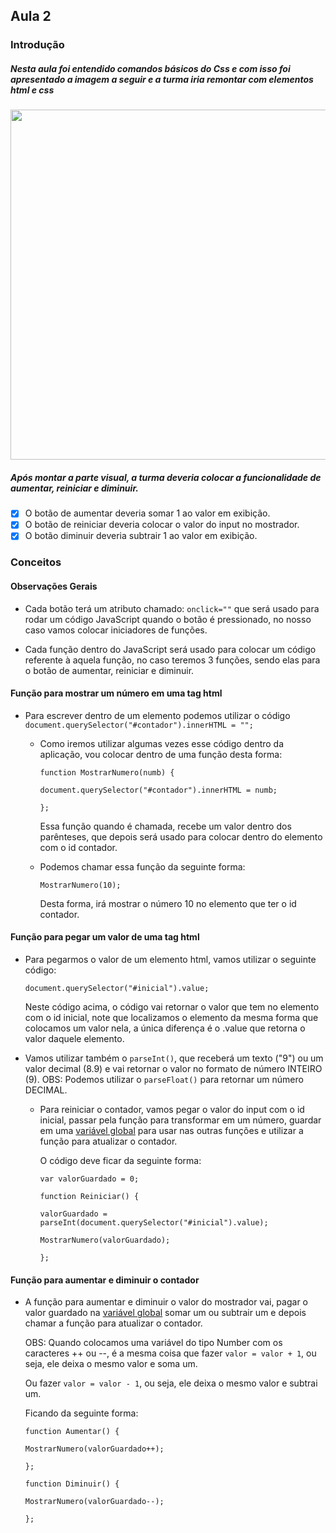 

## Aula 2

### Introdução

##### Nesta aula foi entendido comandos básicos do Css e com isso foi apresentado a imagem a seguir e a turma iria remontar com elementos html e css 

<img width="560"  display="block" src="https://imgkub.com/images/2022/07/23/imagem_2022-07-23_003526435.png">

##### Após montar a parte visual, a turma deveria colocar a funcionalidade de aumentar, reiniciar e diminuir.

- [x] O botão de aumentar deveria somar 1 ao valor em exibição.
- [x] O botão de reiniciar deveria colocar o valor do input no mostrador.
- [x] O botão diminuir deveria subtrair 1 ao valor em exibição.

### Conceitos

#### Observações Gerais

* Cada botão terá um atributo chamado: `onclick=""` que será usado para rodar um código JavaScript quando o botão é pressionado, no nosso caso vamos colocar iniciadores de funções.

* Cada função dentro do JavaScript será usado para colocar um código referente à aquela função, no caso teremos 3 funções, sendo elas para o botão de aumentar, reiniciar e diminuir.



#### Função para mostrar um número em uma tag html



* Para escrever dentro de um elemento podemos utilizar o código `document.querySelector("#contador").innerHTML = "";`

  * Como iremos utilizar algumas vezes esse código dentro da aplicação, vou colocar dentro de uma função desta forma:

    `function MostrarNumero(numb) {`

      `document.querySelector("#contador").innerHTML = numb;`

    `};`

    Essa função quando é chamada, recebe um valor dentro dos parênteses, que depois será usado para colocar dentro do elemento com o id contador.

  
  * Podemos chamar essa função da seguinte forma:
  
    `MostrarNumero(10);`
  
    Desta forma, irá mostrar o número 10 no elemento que ter o id contador.



#### Função para pegar um valor de uma tag html



* Para pegarmos o valor de um elemento html, vamos utilizar o seguinte código:

  `document.querySelector("#inicial").value;`

  Neste código acima, o código vai retornar o valor que tem no elemento com o id inicial, note que localizamos o elemento da mesma forma que colocamos um valor nela, a única diferença é o .value que retorna o valor daquele elemento.

* Vamos utilizar também o `parseInt()`, que receberá um texto ("9") ou um valor decimal (8.9) e vai retornar o valor no formato de número INTEIRO (9). OBS: Podemos utilizar o `parseFloat()` para retornar um número DECIMAL.

  * Para reiniciar o contador, vamos pegar o valor do input com o id inicial, passar pela função para transformar em um número, guardar em uma [variável global]() para usar nas outras funções e utilizar a função para atualizar o contador.
  
    O código deve ficar da seguinte forma:
  
    `var valorGuardado = 0;`
  
    `function Reiniciar() {`
  
      `valorGuardado = parseInt(document.querySelector("#inicial").value);`
  
      `MostrarNumero(valorGuardado);`
  
    `};`



#### Função para aumentar e diminuir o contador



* A função para aumentar e diminuir o valor do mostrador vai, pagar o valor guardado na [variável global]() somar um ou subtrair um e depois chamar a função para atualizar o contador.

  OBS: Quando colocamos uma variável do tipo Number com os caracteres ++ ou --, é a mesma coisa que fazer `valor = valor + 1`, ou seja, ele deixa o mesmo valor e soma um. 

  Ou fazer `valor = valor - 1`, ou seja, ele deixa o mesmo valor e subtrai um.

  Ficando da seguinte forma:

  `function Aumentar() {`

    `MostrarNumero(valorGuardado++);`

  `};`

  `function Diminuir() {`

    `MostrarNumero(valorGuardado--);`

  `};`
